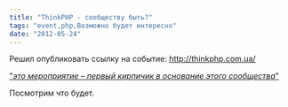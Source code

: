 ```yaml
---
title: "ThinkPHP - сообществу быть?"
tags: "event,php,Возможно будет интересно"
date: "2012-05-24"
---
```


Решил опубликовать ссылку на событие: http://thinkphp.com.ua/

["_это мероприятие – первый кирпичик в основание этого сообщества_"](http://anton.shevchuk.name/php/meetup-thinkphp-in-kharkov/ "thinkphp")

Посмотрим что будет.

